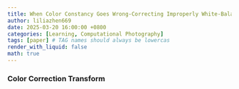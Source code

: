 ```yaml
---
title: When Color Constancy Goes Wrong-Correcting Improperly White-Balanced Images
author: liliazhen669
date: 2025-03-20 16:00:00 +0800
categories: [Learning, Computational Photography]
tags: [paper] # TAG names should always be lowercas
render_with_liquid: false
math: true
---
```


### Color Correction Transform




